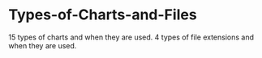 # Types-of-Charts-and-Files
15 types of charts and when they are used.
4 types of file extensions and when they are used.
